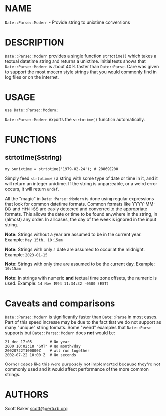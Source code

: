 # NAME

`Date::Parse::Modern` - Provide string to unixtime conversions

# DESCRIPTION

`Date::Parse::Modern` provides a single function `strtotime()` which takes a textual datetime string
and returns a unixtime. Initial tests shows that `Date::Parse::Modern` is about 40% faster than
`Date::Parse`. Care was given to support the most modern style strings that you would commonly find
in log files or on the internet.

# USAGE

    use Date::Parse::Modern;

`Date::Parse::Modern` exports the `strtotime()` function automatically.

# FUNCTIONS

## strtotime($string)

    my $unixtime = strtotime('1979-02-24'); # 288691200

Simply feed `strtotime()` a string with some type of date or time in it, and it will return an
integer unixtime. If the string is unparseable, or a weird error occurs, it will return `undef`.

All the "magic" in `Date::Parse::Modern` is done using regular expressions that look for common datetime
formats. Common formats like YYYY-MM-DD and HH:II:SS are easily detected and converted to the
appropriate formats. This allows the date or time to be found anywhere in the string, in (almost) any
order. In all cases, the day of the week is ignored in the input string.

**Note:** Strings without a year are assumed to be in the current year. Example: `May 15th, 10:15am`

**Note:** Strings with only a date are assumed to occur at the midnight. Example: `2023-01-15`

**Note:** Strings with only time are assumed to be the current day. Example: `10:15am`

**Note:** In strings with numeric **and** textual time zone offsets, the numeric is used. Example:
`14 Nov 1994 11:34:32 -0500 (EST)`

# Caveats and comparisons

`Date::Parse::Modern` is significantly faster than `Date::Parse` in most cases. Part of this
speed increase may be due to the fact that we do not support as many "unique" string formats.
Some "weird" examples that `Date::Parse` supports but `Date::Parse::Modern`
does **not** would be:

    21 dec 17:05        # No year
    2000 10:02:18 "GMT" # No month/day
    20020722T100000Z    # All run together
    2002-07-22 10:00 Z  # No seconds

Corner cases like this were purposely not implemented because they're not commonly used and it would
affect performance of the more common strings.

# AUTHORS

Scott Baker <scott@perturb.org>
